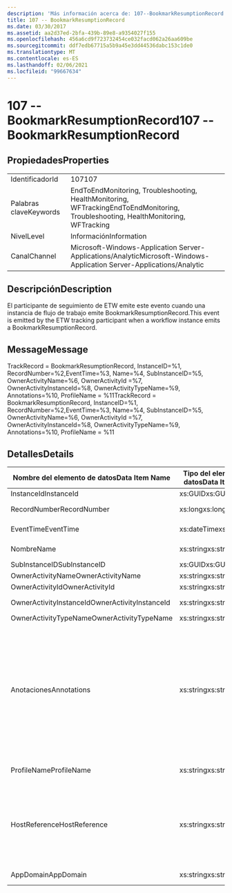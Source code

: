 ```yaml
---
description: 'Más información acerca de: 107--BookmarkResumptionRecord'
title: 107 -- BookmarkResumptionRecord
ms.date: 03/30/2017
ms.assetid: aa2d37ed-2bfa-439b-89e8-a9354027f155
ms.openlocfilehash: 456a6cd9f723732454ce032facd062a26aa609be
ms.sourcegitcommit: ddf7edb67715a5b9a45e3dd44536dabc153c1de0
ms.translationtype: MT
ms.contentlocale: es-ES
ms.lasthandoff: 02/06/2021
ms.locfileid: "99667634"
---
```

# <a name="107----bookmarkresumptionrecord"></a><span data-ttu-id="d19cd-103">107 -- BookmarkResumptionRecord</span><span class="sxs-lookup"><span data-stu-id="d19cd-103">107 -- BookmarkResumptionRecord</span></span>

## <a name="properties"></a><span data-ttu-id="d19cd-104">Propiedades</span><span class="sxs-lookup"><span data-stu-id="d19cd-104">Properties</span></span>  
  
|||  
|-|-|  
|<span data-ttu-id="d19cd-105">Identificador</span><span class="sxs-lookup"><span data-stu-id="d19cd-105">Id</span></span>|<span data-ttu-id="d19cd-106">107</span><span class="sxs-lookup"><span data-stu-id="d19cd-106">107</span></span>|  
|<span data-ttu-id="d19cd-107">Palabras clave</span><span class="sxs-lookup"><span data-stu-id="d19cd-107">Keywords</span></span>|<span data-ttu-id="d19cd-108">EndToEndMonitoring, Troubleshooting, HealthMonitoring, WFTracking</span><span class="sxs-lookup"><span data-stu-id="d19cd-108">EndToEndMonitoring, Troubleshooting, HealthMonitoring, WFTracking</span></span>|  
|<span data-ttu-id="d19cd-109">Nivel</span><span class="sxs-lookup"><span data-stu-id="d19cd-109">Level</span></span>|<span data-ttu-id="d19cd-110">Información</span><span class="sxs-lookup"><span data-stu-id="d19cd-110">Information</span></span>|  
|<span data-ttu-id="d19cd-111">Canal</span><span class="sxs-lookup"><span data-stu-id="d19cd-111">Channel</span></span>|<span data-ttu-id="d19cd-112">Microsoft-Windows-Application Server-Applications/Analytic</span><span class="sxs-lookup"><span data-stu-id="d19cd-112">Microsoft-Windows-Application Server-Applications/Analytic</span></span>|  
  
## <a name="description"></a><span data-ttu-id="d19cd-113">Descripción</span><span class="sxs-lookup"><span data-stu-id="d19cd-113">Description</span></span>  

 <span data-ttu-id="d19cd-114">El participante de seguimiento de ETW emite este evento cuando una instancia de flujo de trabajo emite BookmarkResumptionRecord.</span><span class="sxs-lookup"><span data-stu-id="d19cd-114">This event is emitted by the ETW tracking participant when a workflow instance emits a BookmarkResumptionRecord.</span></span>  
  
## <a name="message"></a><span data-ttu-id="d19cd-115">Message</span><span class="sxs-lookup"><span data-stu-id="d19cd-115">Message</span></span>  

 <span data-ttu-id="d19cd-116">TrackRecord = BookmarkResumptionRecord, InstanceID=%1, RecordNumber=%2,EventTime=%3, Name=%4, SubInstanceID=%5, OwnerActivityName=%6, OwnerActivityId =%7, OwnerActivityInstanceId=%8, OwnerActivityTypeName=%9, Annotations=%10, ProfileName = %11</span><span class="sxs-lookup"><span data-stu-id="d19cd-116">TrackRecord = BookmarkResumptionRecord, InstanceID=%1, RecordNumber=%2,EventTime=%3, Name=%4, SubInstanceID=%5,  OwnerActivityName=%6, OwnerActivityId =%7, OwnerActivityInstanceId=%8, OwnerActivityTypeName=%9, Annotations=%10, ProfileName = %11</span></span>  
  
## <a name="details"></a><span data-ttu-id="d19cd-117">Detalles</span><span class="sxs-lookup"><span data-stu-id="d19cd-117">Details</span></span>  
  
|<span data-ttu-id="d19cd-118">Nombre del elemento de datos</span><span class="sxs-lookup"><span data-stu-id="d19cd-118">Data Item Name</span></span>|<span data-ttu-id="d19cd-119">Tipo del elemento de datos</span><span class="sxs-lookup"><span data-stu-id="d19cd-119">Data Item Type</span></span>|<span data-ttu-id="d19cd-120">Descripción</span><span class="sxs-lookup"><span data-stu-id="d19cd-120">Description</span></span>|  
|--------------------|--------------------|-----------------|  
|<span data-ttu-id="d19cd-121">InstanceId</span><span class="sxs-lookup"><span data-stu-id="d19cd-121">InstanceId</span></span>|<span data-ttu-id="d19cd-122">xs:GUID</span><span class="sxs-lookup"><span data-stu-id="d19cd-122">xs:GUID</span></span>|<span data-ttu-id="d19cd-123">El id. de instancia del flujo de trabajo.</span><span class="sxs-lookup"><span data-stu-id="d19cd-123">The instance id for the workflow</span></span>|  
|<span data-ttu-id="d19cd-124">RecordNumber</span><span class="sxs-lookup"><span data-stu-id="d19cd-124">RecordNumber</span></span>|<span data-ttu-id="d19cd-125">xs:long</span><span class="sxs-lookup"><span data-stu-id="d19cd-125">xs:long</span></span>|<span data-ttu-id="d19cd-126">El número de secuencia del registro emitido.</span><span class="sxs-lookup"><span data-stu-id="d19cd-126">The sequence number of the emitted record</span></span>|  
|<span data-ttu-id="d19cd-127">EventTime</span><span class="sxs-lookup"><span data-stu-id="d19cd-127">EventTime</span></span>|<span data-ttu-id="d19cd-128">xs:dateTime</span><span class="sxs-lookup"><span data-stu-id="d19cd-128">xs:dateTime</span></span>|<span data-ttu-id="d19cd-129">La hora en UTC cuando se emitió el evento.</span><span class="sxs-lookup"><span data-stu-id="d19cd-129">The time in UTC when the event was emitted</span></span>|  
|<span data-ttu-id="d19cd-130">Nombre</span><span class="sxs-lookup"><span data-stu-id="d19cd-130">Name</span></span>|<span data-ttu-id="d19cd-131">xs:string</span><span class="sxs-lookup"><span data-stu-id="d19cd-131">xs:string</span></span>|<span data-ttu-id="d19cd-132">El nombre del marcador que se reanudó.</span><span class="sxs-lookup"><span data-stu-id="d19cd-132">The name of the bookmark that was resumed</span></span>|  
|<span data-ttu-id="d19cd-133">SubInstanceID</span><span class="sxs-lookup"><span data-stu-id="d19cd-133">SubInstanceID</span></span>|<span data-ttu-id="d19cd-134">xs:GUID</span><span class="sxs-lookup"><span data-stu-id="d19cd-134">xs:GUID</span></span>|<span data-ttu-id="d19cd-135">El id. del ámbito del marcador.</span><span class="sxs-lookup"><span data-stu-id="d19cd-135">The id of the bookmark scope</span></span>|  
|<span data-ttu-id="d19cd-136">OwnerActivityName</span><span class="sxs-lookup"><span data-stu-id="d19cd-136">OwnerActivityName</span></span>|<span data-ttu-id="d19cd-137">xs:string</span><span class="sxs-lookup"><span data-stu-id="d19cd-137">xs:string</span></span>|<span data-ttu-id="d19cd-138">El nombre de la actividad de marcador.</span><span class="sxs-lookup"><span data-stu-id="d19cd-138">The name of the bookmark activity</span></span>|  
|<span data-ttu-id="d19cd-139">OwnerActivityId</span><span class="sxs-lookup"><span data-stu-id="d19cd-139">OwnerActivityId</span></span>|<span data-ttu-id="d19cd-140">xs:string</span><span class="sxs-lookup"><span data-stu-id="d19cd-140">xs:string</span></span>|<span data-ttu-id="d19cd-141">El id. de la actividad del marcador.</span><span class="sxs-lookup"><span data-stu-id="d19cd-141">The id of the bookmark activity</span></span>|  
|<span data-ttu-id="d19cd-142">OwnerActivityInstanceId</span><span class="sxs-lookup"><span data-stu-id="d19cd-142">OwnerActivityInstanceId</span></span>|<span data-ttu-id="d19cd-143">xs:string</span><span class="sxs-lookup"><span data-stu-id="d19cd-143">xs:string</span></span>|<span data-ttu-id="d19cd-144">El id. de instancia de la actividad del marcador.</span><span class="sxs-lookup"><span data-stu-id="d19cd-144">The instance id of the bookmark activity</span></span>|  
|<span data-ttu-id="d19cd-145">OwnerActivityTypeName</span><span class="sxs-lookup"><span data-stu-id="d19cd-145">OwnerActivityTypeName</span></span>|<span data-ttu-id="d19cd-146">xs:string</span><span class="sxs-lookup"><span data-stu-id="d19cd-146">xs:string</span></span>|<span data-ttu-id="d19cd-147">El tipo de la actividad del marcador.</span><span class="sxs-lookup"><span data-stu-id="d19cd-147">The type of the bookmark activity</span></span>|  
|<span data-ttu-id="d19cd-148">Anotaciones</span><span class="sxs-lookup"><span data-stu-id="d19cd-148">Annotations</span></span>|<span data-ttu-id="d19cd-149">xs:string</span><span class="sxs-lookup"><span data-stu-id="d19cd-149">xs:string</span></span>|<span data-ttu-id="d19cd-150">Las anotaciones que se agregaron a este evento.</span><span class="sxs-lookup"><span data-stu-id="d19cd-150">The annotations that were added to this event.</span></span>  <span data-ttu-id="d19cd-151">Los valores se almacenan en un elemento XML con el formato \<items> \< item  name = "annotationName" type="System.String"> annotationValue \</item> \</items> .</span><span class="sxs-lookup"><span data-stu-id="d19cd-151">The values are stored in an xml element in the format \<items>\< item  name = "annotationName" type="System.String">annotationValue\</item>\</items>.</span></span>  <span data-ttu-id="d19cd-152">Si no se especifica ninguna anotación, la cadena contendrá \<items/> .</span><span class="sxs-lookup"><span data-stu-id="d19cd-152">If no annotations are specified then the string contains \<items/>.</span></span> <span data-ttu-id="d19cd-153">El tamaño del evento ETW está limitado por el tamaño de búfer de ETW o la carga útil máxima para un evento ETW.</span><span class="sxs-lookup"><span data-stu-id="d19cd-153">The ETW event size is limited by the ETW buffer size or the max payload for an ETW event.</span></span> <span data-ttu-id="d19cd-154">Si el tamaño del evento supera los límites de ETW, el evento se trunca quitando las anotaciones y reemplazando el valor de anotación por \<items> ... \</items> .</span><span class="sxs-lookup"><span data-stu-id="d19cd-154">If the size of the event exceeds the ETW limits, then the event is truncated by dropping the annotations and replacing the annotation value with \<items>...\</items>.</span></span>|  
|<span data-ttu-id="d19cd-155">ProfileName</span><span class="sxs-lookup"><span data-stu-id="d19cd-155">ProfileName</span></span>|<span data-ttu-id="d19cd-156">xs:string</span><span class="sxs-lookup"><span data-stu-id="d19cd-156">xs:string</span></span>|<span data-ttu-id="d19cd-157">El nombre o el perfil de seguimiento que dio como resultado que se emitiera este evento.</span><span class="sxs-lookup"><span data-stu-id="d19cd-157">The name or the tracking profile that resulted in this event being emitted</span></span>|  
|<span data-ttu-id="d19cd-158">HostReference</span><span class="sxs-lookup"><span data-stu-id="d19cd-158">HostReference</span></span>|<span data-ttu-id="d19cd-159">xs:string</span><span class="sxs-lookup"><span data-stu-id="d19cd-159">xs:string</span></span>|<span data-ttu-id="d19cd-160">En el caso de los servicios hospedados en web, este campo identifica de manera única el servicio en la jerarquía web.</span><span class="sxs-lookup"><span data-stu-id="d19cd-160">For web hosted services, this field uniquely identifies the service in the web hierarchy.</span></span>  <span data-ttu-id="d19cd-161">Su formato se define como ' ruta de acceso virtual de la aplicación del nombre del sitio web&#124;ruta de acceso virtual del servicio&#124;ServiceName ' ejemplo: ' sitio web predeterminado/CalculatorApplication&#124;/CalculatorService.svc&#124;CalculatorService '</span><span class="sxs-lookup"><span data-stu-id="d19cd-161">Its format is defined as 'Web Site Name Application Virtual Path&#124;Service Virtual Path&#124;ServiceName' Example: 'Default Web Site/CalculatorApplication&#124;/CalculatorService.svc&#124;CalculatorService'</span></span>|  
|<span data-ttu-id="d19cd-162">AppDomain</span><span class="sxs-lookup"><span data-stu-id="d19cd-162">AppDomain</span></span>|<span data-ttu-id="d19cd-163">xs:string</span><span class="sxs-lookup"><span data-stu-id="d19cd-163">xs:string</span></span>|<span data-ttu-id="d19cd-164">La cadena devuelta por AppDomain.CurrentDomain.FriendlyName.</span><span class="sxs-lookup"><span data-stu-id="d19cd-164">The string returned by AppDomain.CurrentDomain.FriendlyName.</span></span>|
